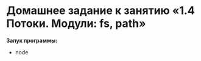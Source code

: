 # Домашнее задание к занятию «1.4 Потоки. Модули: fs, path»

**Запук программы:**
* node <script> <command> [option]
* Например: node app log --filename="log.csv"

**Выбрать вариант ответа:**
* Бросаем монетку... Ваш выбор: "орёл" (0) или "решка" (1) ?
* Пользователь выбирает для ответа 0 или 1

**Запись результатов:**
* Результат записывается в файл указанный в опции --filename
